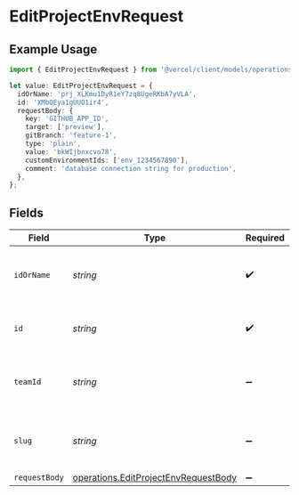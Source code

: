 # EditProjectEnvRequest

## Example Usage

```typescript
import { EditProjectEnvRequest } from '@vercel/client/models/operations';

let value: EditProjectEnvRequest = {
  idOrName: 'prj_XLKmu1DyR1eY7zq8UgeRKbA7yVLA',
  id: 'XMbOEya1gUUO1ir4',
  requestBody: {
    key: 'GITHUB_APP_ID',
    target: ['preview'],
    gitBranch: 'feature-1',
    type: 'plain',
    value: 'bkWIjbnxcvo78',
    customEnvironmentIds: ['env_1234567890'],
    comment: 'database connection string for production',
  },
};
```

## Fields

| Field         | Type                                                                                         | Required           | Description                                              | Example                          |
| ------------- | -------------------------------------------------------------------------------------------- | ------------------ | -------------------------------------------------------- | -------------------------------- |
| `idOrName`    | _string_                                                                                     | :heavy_check_mark: | The unique project identifier or the project name        | prj_XLKmu1DyR1eY7zq8UgeRKbA7yVLA |
| `id`          | _string_                                                                                     | :heavy_check_mark: | The unique environment variable identifier               | XMbOEya1gUUO1ir4                 |
| `teamId`      | _string_                                                                                     | :heavy_minus_sign: | The Team identifier to perform the request on behalf of. |                                  |
| `slug`        | _string_                                                                                     | :heavy_minus_sign: | The Team slug to perform the request on behalf of.       |                                  |
| `requestBody` | [operations.EditProjectEnvRequestBody](../../models/operations/editprojectenvrequestbody.md) | :heavy_minus_sign: | N/A                                                      |                                  |
